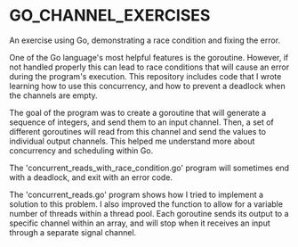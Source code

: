 # GO\_CHANNEL\_EXERCISES
An exercise using Go, demonstrating a race condition and fixing the error.

One of the Go language's most helpful features is the goroutine. However, if not handled properly this can lead to race conditions that will cause an error during the program's execution. This repository includes code that I wrote learning how to use this concurrency, and how to prevent a deadlock when the channels are empty.

The goal of the program was to create a goroutine that will generate a sequence of integers, and send them to an input channel. Then, a set of different goroutines will read from this channel and send the values to individual output channels. This helped me understand more about concurrency and scheduling within Go.

The 'concurrent\_reads\_with\_race\_condition.go' program will sometimes end with a deadlock, and exit with an error code.

The 'concurrent\_reads.go' program shows how I tried to implement a solution to this problem. I also improved the function to allow for a variable number of threads within a thread pool. Each goroutine sends its output to a specific channel within an array, and will stop when it receives an input through a separate signal channel.
